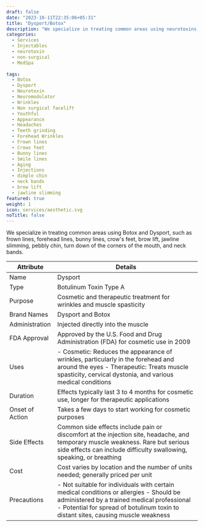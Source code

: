 ```yaml
---
draft: false
date: "2023-10-11T22:35:06+05:31"
title: "Dysport/Botox"
description: "We specialize in treating common areas using neurotoxins such as Botox and Dysport to help with the aging process and reduce the look of fine lines and wrinkles, as well as providing headache and migraine relief."
categories:
  - Services
  - Injectables
  - neurotoxin
  - non-surgical
  - MedSpa
  
tags:
  - Botox
  - Dysport
  - Neurotoxin 
  - Neuromodulator
  - Wrinkles
  - Non surgical facelift
  - Youthful 
  - Appearance 
  - Headaches
  - Teeth grinding
  - Forehead Wrinkles
  - Frown lines
  - Crows feet 
  - Bunny lines 
  - Smile lines 
  - Aging
  - Injections
  - dimple chin
  - neck bands
  - brow lift
  - jawline slimming 
featured: true
weight: 1
icon: services/aesthetic.svg
noTitle: false
---
```


We specialize in treating common areas using Botox and Dysport, such as frown lines, forehead lines, bunny lines, crow's feet, brow lift, jawline slimming, pebbly chin, turn down of the corners of the mouth, and neck bands.

| Attribute    | Details                                                                                  |
|--------------|------------------------------------------------------------------------------------------|
| Name         | Dysport                                                                                  |
| Type         | Botulinum Toxin Type A                                                                  |
| Purpose      | Cosmetic and therapeutic treatment for wrinkles and muscle spasticity                  |
| Brand Names  | Dysport and Botox  |
| Administration | Injected directly into the muscle                                                      |
| FDA Approval | Approved by the U.S. Food and Drug Administration (FDA) for cosmetic use in 2009       |
| Uses         | - Cosmetic: Reduces the appearance of wrinkles, particularly in the forehead and around the eyes - Therapeutic: Treats muscle spasticity, cervical dystonia, and various medical conditions |
| Duration     | Effects typically last 3 to 4 months for cosmetic use, longer for therapeutic applications|
| Onset of Action | Takes a few days to start working for cosmetic purposes                                |
| Side Effects | Common side effects include pain or discomfort at the injection site, headache, and temporary muscle weakness. Rare but serious side effects can include difficulty swallowing, speaking, or breathing |
| Cost         | Cost varies by location and the number of units needed; generally priced per unit      |
| Precautions  | - Not suitable for individuals with certain medical conditions or allergies - Should be administered by a trained medical professional - Potential for spread of botulinum toxin to distant sites, causing muscle weakness     |

